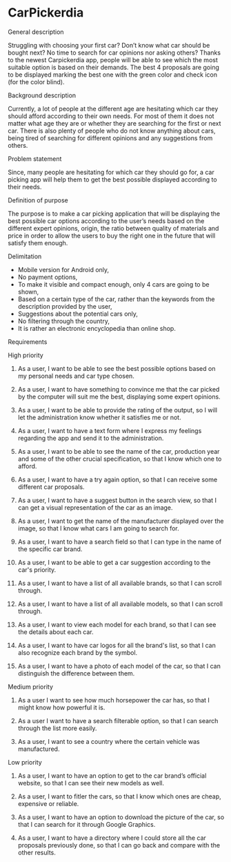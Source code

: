 # CarPickerdia

General description

Struggling with choosing your first car? Don’t know what car should be bought next? No time to search for car opinions nor asking others? Thanks to the newest Carpickerdia app, people will be able to see which the most suitable option is based on their demands. The best 4 proposals are going to be displayed marking the best one with the green color and check icon (for the color blind). 

Background description

Currently, a lot of people at the different age are hesitating which car they should afford according to their own needs. For most of them it does not matter what age they are or whether they are searching for the first or next car. There is also plenty of people who do not know anything about cars, being tired of searching for different opinions and any suggestions from others.  

Problem statement

Since, many people are hesitating for which car they should go for, a car picking app will help them to get the best possible displayed according to their needs.


Definition of purpose

The purpose is to make a car picking application that will be displaying the best possible car options according to the user’s needs based on the different expert opinions, origin, the ratio between quality of materials and price in order to allow the users to buy the right one in the future that will satisfy them enough.

Delimitation

-	Mobile version for Android only,
-	No payment options,
-	To make it visible and compact enough, only 4 cars are going to be shown,
-	Based on a certain type of the car, rather than the keywords from the description provided by the user,
-	Suggestions about the potential cars only, 
-	No filtering through the country,
-	It is rather an electronic encyclopedia than online shop.


Requirements


High priority

1.	As a user, I want to be able to see the best possible options based on my personal needs and car type chosen.

2.	As a user, I want to have something to convince me that the car picked by the computer will suit me the best, displaying some expert opinions.

3.	As a user, I want to be able to provide the rating of the output, so I will let the administration know whether it satisfies me or not.

4.	As a user, I want to have a text form where I express my feelings regarding the app and send it to the administration.

5.	As a user, I want to be able to see the name of the car, production year and some of the other crucial specification, so that I know which one to afford.

6.	As a user, I want to have a try again option, so that I can receive some different car proposals.

7. As a user, I want to have a suggest button in the search view, so that I can get a visual representation of the car as an image. 

8. As a user, I want to get the name of the manufacturer displayed over the image, so that I know what cars I am going to search for.

9. As a user, I want to have a search field so that I can type in the name of the specific car brand.

10. As a user, I want to be able to get a car suggestion according to the car's priority.

11. As a user, I want to have a list of all available brands, so that I can scroll through.

12. As a user, I want to have a list of all available models, so that I can scroll through.

13. As a user, I want to view each model for each brand, so that I can see the details about each car.

14. As a user, I want to have car logos for all the brand's list, so that I can also recognize each brand by the symbol.

15. As a user, I want to have a photo of each model of the car, so that I can distinguish the difference between them.

Medium priority

1. As a user I want to see how much horsepower the car has, so that I might know how powerful it is.

2. As a user I want to have a search filterable option, so that I can search through the list more easily.

3. As a user, I want to see a country where the certain vehicle was manufactured.

Low priority

1.	As a user, I want to have an option to get to the car brand’s official website, so that I can see their new models as well.

2. As a user, I want to fitler the cars, so that I know which ones are cheap, expensive or reliable.

3. As a user, I want to have an option to download the picture of the car, so that I can search for it through Google Graphics.

4. As a user, I want to have a directory where I could store all the car proposals previously done, so that I can go back and compare with the other results.
